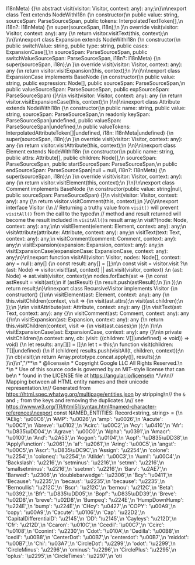  I18nMeta) {}\n  abstract visit(visitor: Visitor, context: any): any;\n}\n\nexport class Text extends NodeWithI18n {\n  constructor(\n      public value: string, sourceSpan: ParseSourceSpan, public tokens: InterpolatedTextToken[],\n      i18n?: I18nMeta) {\n    super(sourceSpan, i18n);\n  }\n  override visit(visitor: Visitor, context: any): any {\n    return visitor.visitText(this, context);\n  }\n}\n\nexport class Expansion extends NodeWithI18n {\n  constructor(\n      public switchValue: string, public type: string, public cases: ExpansionCase[],\n      sourceSpan: ParseSourceSpan, public switchValueSourceSpan: ParseSourceSpan, i18n?: I18nMeta) {\n    super(sourceSpan, i18n);\n  }\n  override visit(visitor: Visitor, context: any): any {\n    return visitor.visitExpansion(this, context);\n  }\n}\n\nexport class ExpansionCase implements BaseNode {\n  constructor(\n      public value: string, public expression: Node[], public sourceSpan: ParseSourceSpan,\n      public valueSourceSpan: ParseSourceSpan, public expSourceSpan: ParseSourceSpan) {}\n\n  visit(visitor: Visitor, context: any): any {\n    return visitor.visitExpansionCase(this, context);\n  }\n}\n\nexport class Attribute extends NodeWithI18n {\n  constructor(\n      public name: string, public value: string, sourceSpan: ParseSourceSpan,\n      readonly keySpan: ParseSourceSpan|undefined, public valueSpan: ParseSourceSpan|undefined,\n      public valueTokens: InterpolatedAttributeToken[]|undefined, i18n: I18nMeta|undefined) {\n    super(sourceSpan, i18n);\n  }\n  override visit(visitor: Visitor, context: any): any {\n    return visitor.visitAttribute(this, context);\n  }\n}\n\nexport class Element extends NodeWithI18n {\n  constructor(\n      public name: string, public attrs: Attribute[], public children: Node[],\n      sourceSpan: ParseSourceSpan, public startSourceSpan: ParseSourceSpan,\n      public endSourceSpan: ParseSourceSpan|null = null, i18n?: I18nMeta) {\n    super(sourceSpan, i18n);\n  }\n  override visit(visitor: Visitor, context: any): any {\n    return visitor.visitElement(this, context);\n  }\n}\n\nexport class Comment implements BaseNode {\n  constructor(public value: string|null, public sourceSpan: ParseSourceSpan) {}\n  visit(visitor: Visitor, context: any): any {\n    return visitor.visitComment(this, context);\n  }\n}\n\nexport interface Visitor {\n  // Returning a truthy value from `visit()` will prevent `visitAll()` from the call to the typed\n  // method and result returned will become the result included in `visitAll()`s result array.\n  visit?(node: Node, context: any): any;\n\n  visitElement(element: Element, context: any): any;\n  visitAttribute(attribute: Attribute, context: any): any;\n  visitText(text: Text, context: any): any;\n  visitComment(comment: Comment, context: any): any;\n  visitExpansion(expansion: Expansion, context: any): any;\n  visitExpansionCase(expansionCase: ExpansionCase, context: any): any;\n}\n\nexport function visitAll(visitor: Visitor, nodes: Node[], context: any = null): any[] {\n  const result: any[] = [];\n\n  const visit = visitor.visit ?\n      (ast: Node) => visitor.visit!(ast, context) || ast.visit(visitor, context) :\n      (ast: Node) => ast.visit(visitor, context);\n  nodes.forEach(ast => {\n    const astResult = visit(ast);\n    if (astResult) {\n      result.push(astResult);\n    }\n  });\n  return result;\n}\n\nexport class RecursiveVisitor implements Visitor {\n  constructor() {}\n\n  visitElement(ast: Element, context: any): any {\n    this.visitChildren(context, visit => {\n      visit(ast.attrs);\n      visit(ast.children);\n    });\n  }\n\n  visitAttribute(ast: Attribute, context: any): any {}\n  visitText(ast: Text, context: any): any {}\n  visitComment(ast: Comment, context: any): any {}\n\n  visitExpansion(ast: Expansion, context: any): any {\n    return this.visitChildren(context, visit => {\n      visit(ast.cases);\n    });\n  }\n\n  visitExpansionCase(ast: ExpansionCase, context: any): any {}\n\n  private visitChildren<T extends Node>(\n      context: any, cb: (visit: (<V extends Node>(children: V[]|undefined) => void)) => void) {\n    let results: any[][] = [];\n    let t = this;\n    function visit<T extends Node>(children: T[]|undefined) {\n      if (children) results.push(visitAll(t, children, context));\n    }\n    cb(visit);\n    return Array.prototype.concat.apply([], results);\n  }\n}\n","/**\n * @license\n * Copyright Google LLC All Rights Reserved.\n *\n * Use of this source code is governed by an MIT-style license that can be\n * found in the LICENSE file at https://angular.io/license\n */\n\n// Mapping between all HTML entity names and their unicode representation.\n// Generated from https://html.spec.whatwg.org/multipage/entities.json by stripping\n// the `&` and `;` from the keys and removing the duplicates.\n// see https://www.w3.org/TR/html51/syntax.html#named-character-references\nexport const NAMED_ENTITIES: Record<string, string> = {\n  'AElig': '\\u00C6',\n  'AMP': '\\u0026',\n  'amp': '\\u0026',\n  'Aacute': '\\u00C1',\n  'Abreve': '\\u0102',\n  'Acirc': '\\u00C2',\n  'Acy': '\\u0410',\n  'Afr': '\\uD835\\uDD04',\n  'Agrave': '\\u00C0',\n  'Alpha': '\\u0391',\n  'Amacr': '\\u0100',\n  'And': '\\u2A53',\n  'Aogon': '\\u0104',\n  'Aopf': '\\uD835\\uDD38',\n  'ApplyFunction': '\\u2061',\n  'af': '\\u2061',\n  'Aring': '\\u00C5',\n  'angst': '\\u00C5',\n  'Ascr': '\\uD835\\uDC9C',\n  'Assign': '\\u2254',\n  'colone': '\\u2254',\n  'coloneq': '\\u2254',\n  'Atilde': '\\u00C3',\n  'Auml': '\\u00C4',\n  'Backslash': '\\u2216',\n  'setminus': '\\u2216',\n  'setmn': '\\u2216',\n  'smallsetminus': '\\u2216',\n  'ssetmn': '\\u2216',\n  'Barv': '\\u2AE7',\n  'Barwed': '\\u2306',\n  'doublebarwedge': '\\u2306',\n  'Bcy': '\\u0411',\n  'Because': '\\u2235',\n  'becaus': '\\u2235',\n  'because': '\\u2235',\n  'Bernoullis': '\\u212C',\n  'Bscr': '\\u212C',\n  'bernou': '\\u212C',\n  'Beta': '\\u0392',\n  'Bfr': '\\uD835\\uDD05',\n  'Bopf': '\\uD835\\uDD39',\n  'Breve': '\\u02D8',\n  'breve': '\\u02D8',\n  'Bumpeq': '\\u224E',\n  'HumpDownHump': '\\u224E',\n  'bump': '\\u224E',\n  'CHcy': '\\u0427',\n  'COPY': '\\u00A9',\n  'copy': '\\u00A9',\n  'Cacute': '\\u0106',\n  'Cap': '\\u22D2',\n  'CapitalDifferentialD': '\\u2145',\n  'DD': '\\u2145',\n  'Cayleys': '\\u212D',\n  'Cfr': '\\u212D',\n  'Ccaron': '\\u010C',\n  'Ccedil': '\\u00C7',\n  'Ccirc': '\\u0108',\n  'Cconint': '\\u2230',\n  'Cdot': '\\u010A',\n  'Cedilla': '\\u00B8',\n  'cedil': '\\u00B8',\n  'CenterDot': '\\u00B7',\n  'centerdot': '\\u00B7',\n  'middot': '\\u00B7',\n  'Chi': '\\u03A7',\n  'CircleDot': '\\u2299',\n  'odot': '\\u2299',\n  'CircleMinus': '\\u2296',\n  'ominus': '\\u2296',\n  'CirclePlus': '\\u2295',\n  'oplus': '\\u2295',\n  'CircleTimes': '\\u2297',\n  'oti